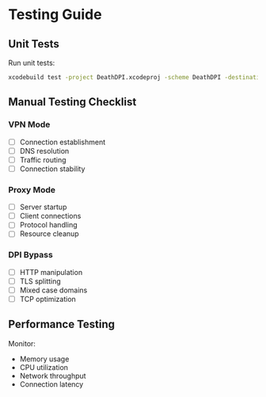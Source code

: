 # Testing Guide

## Unit Tests

Run unit tests:
```bash
xcodebuild test -project DeathDPI.xcodeproj -scheme DeathDPI -destination "platform=iOS Simulator,name=iPhone 13"
```

## Manual Testing Checklist

### VPN Mode
- [ ] Connection establishment
- [ ] DNS resolution
- [ ] Traffic routing
- [ ] Connection stability

### Proxy Mode
- [ ] Server startup
- [ ] Client connections
- [ ] Protocol handling
- [ ] Resource cleanup

### DPI Bypass
- [ ] HTTP manipulation
- [ ] TLS splitting
- [ ] Mixed case domains
- [ ] TCP optimization

## Performance Testing

Monitor:
- Memory usage
- CPU utilization
- Network throughput
- Connection latency 